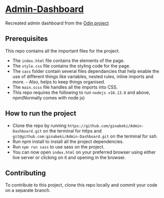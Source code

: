 # [Admin-Dashboard](https://github.com/ginabeki/Admin-Dashboard)
Recreated admin dashboard from the [Odin project](https://www.theodinproject.com/lessons/intermediate-html-and-css-admin-dashboard)

## Prerequisites
This repo contains all the important files for the project.

- The `index.html` file contains the elements of the page.
- The  `style.css` file contains the styling code for the page.
- The `sass` folder contain several files dependancies that help enable the use of different things like variables, nested rules, inline imports and more. - Also, helps to keep things organised.
- The `main.scss` file handles all the imports into CSS.
- This repo requires the following to run `nodejs v16.13.0` and above, npm(Normally comes with node js)

## How to run the project
- Clone the repo by running `https://github.com/ginabeki/Admin-Dashboard.git` on the terminal for https and 
`git@github.com:ginabeki/Admin-Dashboard.git` on the terminal for ssh.
- Run npm install to install all the project dependencies.
- Run `npm run sass` to use sass on the project.
- You can now open `index.html` on your preferred browser using either live server or clicking on it and opening in the browser.

## Contributing
To contribute to this project, clone this repo locally and commit your code on a separate branch.
